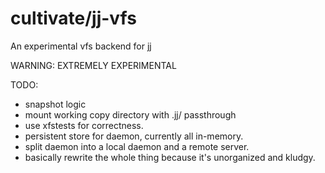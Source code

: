 cultivate/jj-vfs
=======
An experimental vfs backend for [jj](https://martinvonz.github.io/jj/)

WARNING: EXTREMELY EXPERIMENTAL

TODO:
* snapshot logic
* mount working copy directory with .jj/ passthrough
* use xfstests for correctness.
* persistent store for daemon, currently all in-memory.
* split daemon into a local daemon and a remote server.
* basically rewrite the whole thing because it's unorganized and kludgy.
